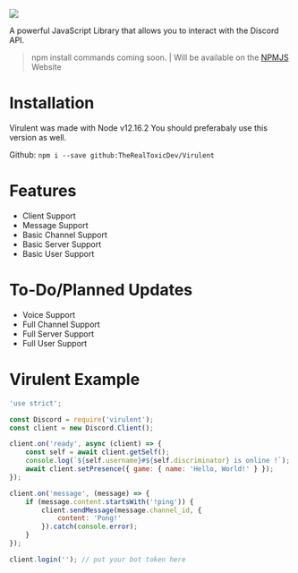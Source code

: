 ![](https://i.imgur.com/1gqzxVd.png)

A powerful JavaScript Library that allows you to interact with the Discord API.

> npm install commands coming soon. | Will be available on the [NPMJS](https://www.npmjs.com/) Website

# Installation
Virulent was made with Node v12.16.2 You should preferabaly use this version as well.

Github: ``npm i --save github:TheRealToxicDev/Virulent``

# Features
* Client Support
* Message Support
* Basic Channel Support
* Basic Server Support
* Basic User Support

# To-Do/Planned Updates
* Voice Support
* Full Channel Support
* Full Server Support
* Full User Support

# Virulent Example
```js
'use strict';

const Discord = require('virulent');
const client = new Discord.Client();

client.on('ready', async (client) => {
    const self = await client.getSelf();
    console.log(`${self.username}#${self.discriminator} is online !`);
    await client.setPresence({ game: { name: 'Hello, World!' } });
});

client.on('message', (message) => {
    if (message.content.startsWith('!ping')) {
        client.sendMessage(message.channel_id, {
            content: 'Pong!'
        }).catch(console.error);
    }
});

client.login(''); // put your bot token here
```
